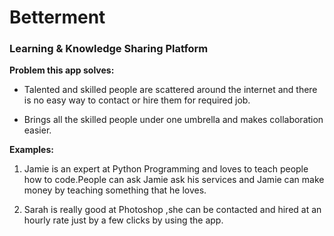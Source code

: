 # Betterment

### Learning & Knowledge Sharing Platform

**Problem this app solves:**

* Talented and skilled people are scattered around the internet and there is no easy way to contact or hire them for required job.

* Brings all the skilled people under one umbrella and makes collaboration easier.


**Examples:**

1. Jamie is an expert at Python Programming and loves to teach people how to code.People can ask Jamie ask his services and Jamie can make money by teaching something that he loves.

1. Sarah is really good at Photoshop ,she can be contacted and hired at an hourly rate just by a few clicks by using the app.
